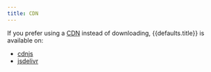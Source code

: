 ```yaml
---
title: CDN
---
```


If you prefer using a [CDN][cdn] instead of downloading, {{defaults.title}} is
available on:

- [cdnjs][cdnjs]
- [jsdelivr][jsdelivr]

[cdn]: https://en.wikipedia.org/wiki/Content_delivery_network
[cdnjs]: https://cdnjs.com/libraries/{{defaults.title}}/
[jsdelivr]: https://www.jsdelivr.com/package/npm/mark.js?path=dist
